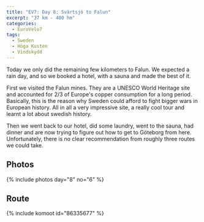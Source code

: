 ```yaml
---
title: "EV7: Day 8: Svärtsjö to Falun"
excerpt: "37 km - 400 hm"
categories:
  - EuroVelo7
tags:
  - Sweden
  - Höga Kusten
  - Vindskydd
---
```

Today we only did the remaining few kilometers to Falun. We expected a rain day, and so we booked a hotel, with a sauna and made the best of it.

First we visited the Falun mines. They are a UNESCO World Heritage site and accounted for 2/3 of Europe's copper consumption for a long period. Basically, this is the reason why Sweden could afford to fight bigger wars in European history. All in all a very impressive site, a really cool tour and learnt a lot about swedish history.

Then we went back to our hotel, did some laundry, went to the sauna, had dinner and are now trying to figure out how to get to Göteborg from here. Unfortunately, there is no clear recommendation from roughly three routes we could take.

## Photos

{% include photos day="8" no="6" %}

## Route

{% include komoot id="86335677" %}
